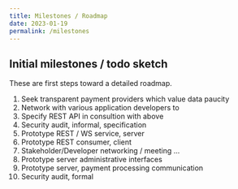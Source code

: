 ```yaml
---
title: Milestones / Roadmap
date: 2023-01-19
permalink: /milestones
---
```


## Initial milestones / todo sketch

These are first steps toward a detailed roadmap.

1. Seek transparent payment providers which value data paucity
2. Network with various application developers to
3. Specify REST API in consultion with above
4. Security audit, informal, specification
5. Prototype REST / WS service, server
6. Prototype REST consumer, client
7. Stakeholder/Developer networking / meeting ...
8. Prototype server administrative interfaces
9. Prototype server, payment processing communication
10. Security audit, formal
  
